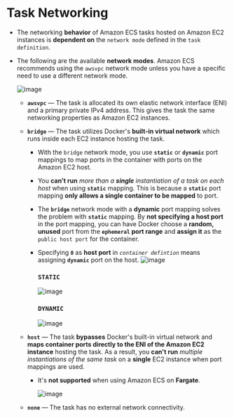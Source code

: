 # Task Networking
- The networking **behavior** of Amazon ECS tasks hosted on Amazon EC2 instances is **dependent on** the `network mode` defined in the `task definition`. 
- The following are the available **network modes**. Amazon ECS recommends using the `awsvpc` network mode unless you have a specific need to use a different network mode.

  ![image](https://user-images.githubusercontent.com/36029504/149079637-adb447a9-168b-42f9-81eb-613fc74de64c.png)  

  - **`awsvpc`** — The task is allocated its own elastic network interface (ENI) and a primary private IPv4 address. This gives the task the same networking properties as Amazon EC2 instances. 

  - **`bridge`** — The task utilizes Docker's **built-in virtual network** which runs inside each EC2 instance hosting the task.
    - With the `bridge` network mode, you use **`static`** or **`dynamic`** port mappings to map ports in the container with ports on the Amazon EC2 host. 
    - You **can't run** *more than a ***single*** instantiation of a task on each host* when using **`static`** mapping. This is because a **`static`** port mapping **only allows a single container to be mapped** to port. 
    - The **`bridge`** network mode with a **dynamic** port mapping solves the problem with **`static`** mapping. By **not specifying a host port** in the port mapping, you can have Docker choose a **random, unused** port from the **`ephemeral` port range** and **assign it** as the `public host port` for the container.
    - Specifying **`0`** as **host port** in _`container defintion`_ means assigning **`dynamic`** port on the host.
      ![image](https://user-images.githubusercontent.com/36029504/149605410-8aa8d3f1-1449-4130-88bf-abcb1bc18249.png)

     
      ### `STATIC` 
      ![image](https://user-images.githubusercontent.com/36029504/149081955-feea0a8d-d24a-4c9e-8226-39880050a0b6.png)  

      ### `DYNAMIC` 
      
      ![image](https://user-images.githubusercontent.com/36029504/149082039-28e5bad3-3e0c-40f3-9713-ea20a91dc4b9.png)
     
  - **`host`** — The task **bypasses** Docker's built-in virtual network and **maps container ports directly to the ENI of the Amazon EC2 instance** hosting the task. As a result, you **can't run** *multiple instantiations of the same task* on a **single** EC2 instance when port mappings are used.
    - It's **not supported** when using Amazon ECS on **Fargate**.
     
      ![image](https://user-images.githubusercontent.com/36029504/149082492-01b3f314-9682-4d55-bc7c-b9fc8276abc3.png)

  
  - **`none`** — The task has no external network connectivity.
